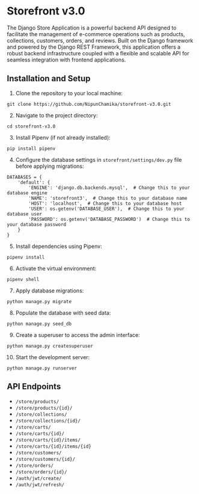 # Storefront v3.0

The Django Store Application is a powerful backend API designed to facilitate the management of e-commerce operations such as products, collections, customers, orders, and reviews. Built on the Django framework and powered by the Django REST Framework, this application offers a robust backend infrastructure coupled with a flexible and scalable API for seamless integration with frontend applications.

## Installation and Setup

1. Clone the repository to your local machine:

```
git clone https://github.com/NipunChamika/storefront-v3.0.git
```

2. Navigate to the project directory:

```
cd storefront-v3.0
```

3. Install Pipenv (if not already installed):

```
pip install pipenv
```

4. Configure the database settings in `storefront/settings/dev.py` file before applying migrations:

```
DATABASES = {
    'default': {
        'ENGINE': 'django.db.backends.mysql',  # Change this to your database engine
        'NAME': 'storefront3',  # Change this to your database name
        'HOST': 'localhost',  # Change this to your database host
        'USER': os.getenv('DATABASE_USER'),  # Change this to your database user
        'PASSWORD': os.getenv('DATABASE_PASSWORD')  # Change this to your database password
    }
}
```

5. Install dependencies using Pipenv:

```
pipenv install
```

6. Activate the virtual environment:

```
pipenv shell
```

7. Apply database migrations:

```
python manage.py migrate
```

8. Populate the database with seed data:

```
python manage.py seed_db
```

9. Create a superuser to access the admin interface:

```
python manage.py createsuperuser
```

10. Start the development server:

```
python manage.py runserver
```

## API Endpoints

- `/store/products/`
- `/store/products/{id}/`
- `/store/collections/`
- `/store/collections/{id}/`
- `/store/carts/`
- `/store/carts/{id}/`
- `/store/carts/{id}/items/`
- `/store/carts/{id}/items/{id}`
- `/store/customers/`
- `/store/customers/{id}/`
- `/store/orders/`
- `/store/orders/{id}/`
- `/auth/jwt/create/`
- `/auth/jwt/refresh/`
